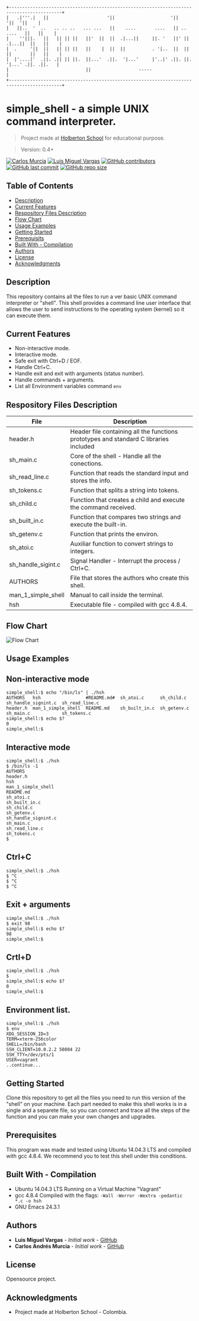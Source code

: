     +------------------------------------------------------------------------------------------+
    |   .|'''.|   ||                      '||                     '||              '||  '||    |
    |   ||..  '  ..   .. .. ..   ... ...   ||    ....       ....   || ..     ....   ||   ||    |
    |    ''|||.   ||   || || ||   ||'  ||  ||  .|...||     ||. '   ||' ||  .|...||  ||   ||    |
    |  .     '||  ||   || || ||   ||    |  ||  ||          . '|..  ||  ||  ||       ||   ||    |
    |  |'....|'  .||. .|| || ||.  ||...'  .||.  '|...'     |'..|' .||. ||.  '|...' .||. .||.   |
    |                             ||                  -----                                    |
    +------------------------------------------------------------------------------------------+

# simple_shell - a simple UNIX command interpreter.

> Project made at [Holberton School](https://www.holbertonschool.com "Holberton School.") for educational purpose.

> Version: 0.4+

[![Carlos Murcia](https://img.shields.io/twitter/url?url=https%3A%2F%2Ftwitter.com%2Fcharliesoka)](https://twitter.com/charliesoka) [![Luis Miguel Vargas](https://img.shields.io/twitter/url?url=https%3A%2F%2Ftwitter.com%2Fluismvargasg1)](https://twitter.com/luismvargasg1) [![GitHub contributors](https://img.shields.io/github/contributors/luismvargasg/simple_shell)](https://github.com/contributors/luismvargasg/simple_shell) [![GitHub last commit](https://img.shields.io/github/last-commit/luismvargasg/simple_shell)](https://github/last-commit/luismvargasg/simple_shell) [![GitHub repo size](https://img.shields.io/github/repo-size/luismvargasg/simple_shell)](https:///github/repo-size/luismvargasg/simple_shell)

## Table of Contents

- [Description](#description)
- [Current Features](#current-features)
- [Respository Files Description](#repository-files-description)
- [Flow Chart](#flow-chart)
- [Usage Examples](#usage-examples)
- [Getting Started](#getting-started)
- [Prerequisits](#prerequisits)
- [Built With - Compilation](#built-with---compilation)
- [Authors](#authors)
- [License](#license)
- [Acknowledgments](#Acknowledgments)

## Description

This repository contains all the files to run a ver basic UNIX command interpreter or "shell". This shell provides a command line user interface that allows the user to send instructions to the operating system (kernel) so it can execute them.

## Current Features

* Non-interactive mode.
* Interactive mode.
* Safe exit with Ctrl+D / EOF.
* Handle Ctrl+C.
* Handle exit and exit with arguments (status number).
* Handle commands + arguments.
* List all Environment variables command `env`

## Respository Files Description

| **File** | **Description** |
|----------|-----------------|
| header.h | Header file containing all the functions prototypes and standard C libraries included |
| sh_main.c | Core of the shell - Handle all the conections. |
| sh_read_line.c | Function that reads the standard input and stores the info. |
| sh_tokens.c | Function that splits a string into tokens. |
| sh_child.c | Function that creates a child and execute the command received. |
| sh_built_in.c | Function that compares two strings and execute the built-in. |
| sh_getenv.c | Function that prints the environ. |
| sh_atoi.c | Auxiliar function to convert strings to integers. |
| sh_handle_sigint.c | Signal Handler - Interrupt the process / Ctrl+C. |
| AUTHORS | File that stores the authors who create this shell. |
| man_1_simple_shell | Manual to call inside the terminal. |
| hsh | Executable file - compiled with gcc 4.8.4. |

## Flow Chart

![Flow Chart](https://i.imgur.com/RQGZB9G.png)

## Usage Examples

Non-interactive mode
------
```
simple_shell:$ echo "/bin/ls" | ./hsh
AUTHORS   hsh                 #README.md#  sh_atoi.c      sh_child.c   sh_handle_signint.c  sh_read_line.c
header.h  man_1_simple_shell  README.md    sh_built_in.c  sh_getenv.c  sh_main.c            sh_tokens.c
simple_shell:$ echo $?
0
simple_shell:$
```

Interactive mode
------
```
simple_shell:$ ./hsh
$ /bin/ls -1
AUTHORS
header.h
hsh
man_1_simple_shell
README.md
sh_atoi.c
sh_built_in.c
sh_child.c
sh_getenv.c
sh_handle_signint.c
sh_main.c
sh_read_line.c
sh_tokens.c
$
```

Ctrl+C
------
```
simple_shell:$ ./hsh
$ ^C
$ ^C
$ ^C
```

Exit + arguments
------
```
simple_shell:$ ./hsh
$ exit 98
simple_shell:$ echo $?
98
simple_shell:$
```

Crtl+D
------
```
simple_shell:$ ./hsh
$
simple_shell:$ echo $?
0
simple_shell:$
```

Environment list.
------
```
simple_shell:$ ./hsh
$ env
XDG_SESSION_ID=3
TERM=xterm-256color
SHELL=/bin/bash
SSH_CLIENT=10.0.2.2 50804 22
SSH_TTY=/dev/pts/1
USER=vagrant
..continue...
```

## Getting Started

Clone this repository to get all the files you need to run this version of the "shell" on your machine. Each part needed to make this shell works is in a single and a separete file, so you can connect and trace all the steps of the function and you can make your own changes and upgrades.

## Prerequisites

This program was made and tested using Ubuntu 14.04.3 LTS and compiled with gcc 4.8.4. We recommend you to test this shell under this conditions.

## Built With - Compilation

* Ubuntu 14.04.3 LTS Running on a Virtual Machine "Vagrant"
* gcc 4.8.4 Compiled with the flags: `-Wall -Werror -Wextra -pedantic *.c -o hsh`
* GNU Emacs 24.3.1

## Authors

* **Luis Miguel Vargas** - *Initial work* - [GitHub](https://github.com/luismvargasg)
* **Carlos Andrés Murcia** - *Initial work* - [GitHub](https://github.com/Charliemur2)

## License

Opensource project.

## Acknowledgments

* Project made at Holberton School - Colombia.